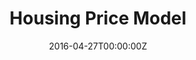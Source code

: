 ---
title: Housing Price Model
summary: Fitted a piecewise polynomial regression model to estimate the effects of different housing characteristics on residential property prices.
tags:
- all
- portfolio
date: "2016-04-27T00:00:00Z"

# Optional external URL for project (replaces project detail page).

external_link: https://github.com/teddythepooh/hedonic_price_modeling

---